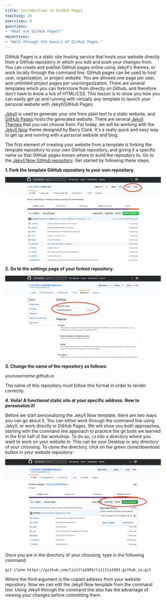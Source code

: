 ```yaml
---
title: Introduction to GitHub Pages
teaching: 10
exercises: 0
questions:
- "What are GitHub Pages?"
objectives:
- "Walk through the basics of GitHub Pages."
---
```


GitHub Pages is a static site hosting service that hosts your website directly from a GitHub repository in which you edit and push your changes from. You can create and publish GitHub pages online using Jekyll's themes, or work locally through the command line. GitHub pages can be used to host user, organization, or project website. You are allowed one page per user, and unlimited project pages per user/organization. There are several templates which you can fork/clone from directly on Github, and therefore don't have to know a lick of HTML/CSS. This lesson is to show you how you can easily get up and running with virtually any template to launch your personal website with Jekyll/GitHub Pages. 

[Jekyll](https://jekyllrb.com/) is used to generate your site from plain text to a static website, and [GitHub Pages](https://pages.github.com/) hosts the generated website. There are several [Jekyll Themes](http://jekyllthemes.org/) that you can choose from. For today, we will be working with the [Jekyll Now](http://www.jekyllnow.com/) theme designed by Barry Clark. It's a really quick and easy way to get up and running with a personal website and blog. 

The first element of creating your website from a template is forking the template repository to your own GitHub repository, and giving it a specific name so that GitHub pages knows where to build the repository to. Go to the [Jekyll Now GitHub repository](https://github.com/barryclark/jekyll-now). Get started by following these steps:

**1. Fork the template GitHub repository to your own repository.** 

![](../fig/fork.png)

**2.  Go to the settings page of your forked repository.**

![](../fig/settings.png)

**3. Change the name of the repository as follows:**

_yourusername.github.io_

The name of this repository _must_ follow this format in order to render correctly. 

**4. Voila! A functional static site at your specific address. Now to personalize it!**

Before we start personalizing the Jekyll Now template, there are two ways you can go about it. You can either work through the command line using Jekyll, or work directly in GitHub Pages. We will show you both approaches, starting with the command line approach to practice the git tools we learned in the first half of the workshop. To do so, `cd` into a directory where you want to work on your website in. This can be your Desktop or any directory of your choosing. To clone the directory, click on the green clone/download button in your website repository: 

![](../fig/clone.png)

Once you are in the directory of your choosing, type in the following command: 

```
git clone https://github.com/lizilla1993/lizilla1993.github.io.git
```

Where the third argument is the copied address from your website repository. Now we can edit the Jekyll Now template from the command line. Using Jekyll through the command line also has the advantage of viewing your changes before committing them. 
